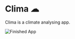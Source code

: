 # Clima ☁

Clima is a climate analysing app.

![Finished App](https://github.com/londonappbrewery/Images/blob/master/clima-demo.gif)
